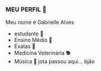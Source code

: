 ### MEU PERFIL 👋

Meu nome é Gabrielle Alves

- estudante 🧠
- Ensino Médio 🏫
- Exatas 📒
- Medicina Veterinária 🐕
- Música 🎹 
jota passou aqui... bjão 

